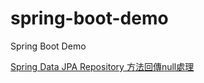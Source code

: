 # spring-boot-demo
Spring Boot Demo

[Spring Data JPA Repository 方法回傳null處理](https://matthung0807.blogspot.com/2020/11/spring-data-jpa-repository-null.html) 
